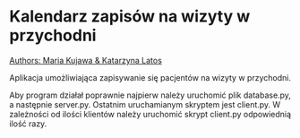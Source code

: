 # Kalendarz zapisów na wizyty w przychodni

<ins>Authors: Maria Kujawa & Katarzyna Latos</ins>

Aplikacja umożliwiająca zapisywanie się pacjentów na wizyty w przychodni.

Aby program działał poprawnie najpierw należy uruchomić plik database.py,
a następnie server.py. Ostatnim uruchamianym skryptem jest client.py.
W zależności od ilości klientów należy uruchomić skrypt client.py odpowiednią ilość razy.
